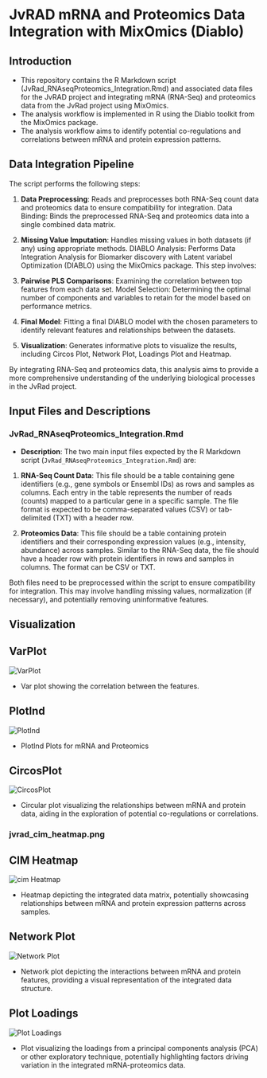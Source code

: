 # JvRAD mRNA and Proteomics Data Integration with MixOmics (Diablo)

## **Introduction**
- This repository contains the R Markdown script (JvRad_RNAseqProteomics_Integration.Rmd) and associated data files for the JvRAD project and integrating mRNA (RNA-Seq) and proteomics data from the JvRad project using MixOmics.
- The analysis workflow is implemented in R using the Diablo toolkit from the MixOmics package.
- The analysis workflow aims to identify potential co-regulations and correlations between mRNA and protein expression patterns.
  
## **Data Integration Pipeline**
The script performs the following steps:

1. **Data Preprocessing**: Reads and preprocesses both RNA-Seq count data and proteomics data to ensure compatibility for integration.
Data Binding: Binds the preprocessed RNA-Seq and proteomics data into a single combined data matrix.

2. **Missing Value Imputation**: Handles missing values in both datasets (if any) using appropriate methods.
DIABLO Analysis: Performs Data Integration Analysis for Biomarker discovery with Latent variabel Optimization (DIABLO) using the MixOmics package. This step involves:

3. **Pairwise PLS Comparisons**: Examining the correlation between top features from each data set.
Model Selection: Determining the optimal number of components and variables to retain for the model based on performance metrics.

4. **Final Model**: Fitting a final DIABLO model with the chosen parameters to identify relevant features and relationships between the datasets.

5. **Visualization**: Generates informative plots to visualize the results, including Circos Plot, Network Plot, Loadings Plot and  Heatmap.

By integrating RNA-Seq and proteomics data, this analysis aims to provide a more comprehensive understanding of the underlying biological processes in the JvRad project.

## Input Files and Descriptions

### JvRad_RNAseqProteomics_Integration.Rmd
- **Description**: The two main input files expected by the R Markdown script (`JvRad_RNAseqProteomics_Integration.Rmd`) are:

1. **RNA-Seq Count Data**: This file should be a table containing gene identifiers (e.g., gene symbols or Ensembl IDs) as rows and samples as columns. Each entry in the table represents the number of reads (counts) mapped to a particular gene in a specific sample. The file format is expected to be comma-separated values (CSV) or tab-delimited (TXT) with a header row.

2. **Proteomics Data**: This file should be a table containing protein identifiers and their corresponding expression values (e.g., intensity, abundance) across samples. Similar to the RNA-Seq data, the file should have a header row with protein identifiers in rows and samples in columns. The format can be CSV or TXT.

Both files need to be preprocessed within the script to ensure compatibility for integration. This may involve handling missing values, normalization (if necessary), and potentially removing uninformative features. 

## Visualization
## VarPlot 
![VarPlot](var_plot.png)

- Var plot showing the correlation between the features. 

## PlotInd
![PlotInd](plot_ind.png)

- PlotInd Plots for mRNA and Proteomics 


## CircosPlot 
![CircosPlot](circos_plot.png)

- Circular plot visualizing the relationships between mRNA and protein data, aiding in the exploration of potential co-regulations or correlations.

### jvrad_cim_heatmap.png
## CIM Heatmap
![cim Heatmap](cim_heatmap.png)

- Heatmap depicting the integrated data matrix, potentially showcasing relationships between mRNA and protein expression patterns across samples.

## Network Plot
![Network Plot](network_plot.png)

- Network plot depicting the interactions between mRNA and protein features, providing a visual representation of the integrated data structure.

## Plot Loadings
![Plot Loadings](plot_loadings.png)

- Plot visualizing the loadings from a principal components analysis (PCA) or other exploratory technique, potentially highlighting factors driving variation in the integrated mRNA-proteomics data.
